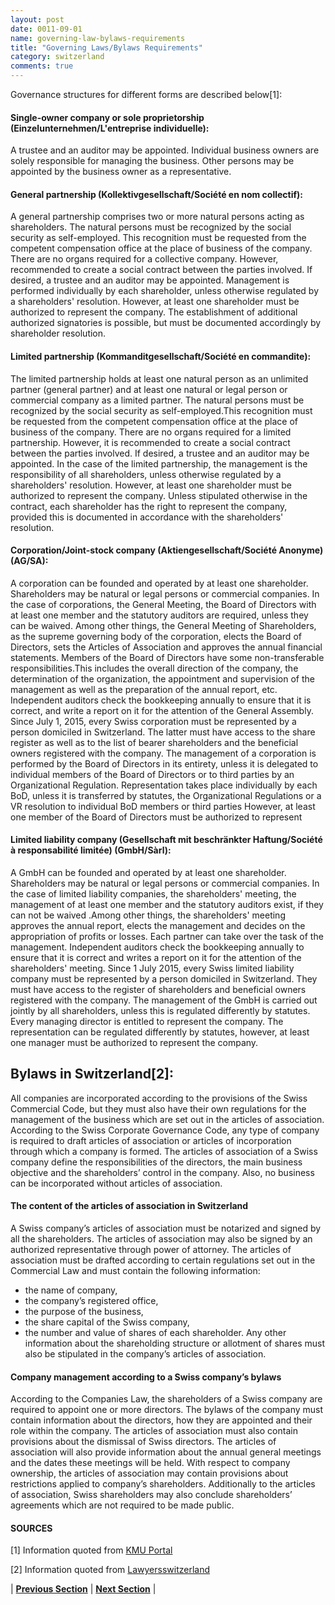 ```yaml
---
layout: post
date: 0011-09-01
name: governing-law-bylaws-requirements
title: "Governing Laws/Bylaws Requirements"
category: switzerland
comments: true
---
```


Governance structures for different forms are described below[1]:

#### Single-owner company or sole proprietorship (Einzelunternehmen/L'entreprise individuelle): 
A trustee and an auditor may be appointed. Individual business owners are solely responsible for managing the business. Other persons may be appointed by the business owner as a representative.

#### General partnership (Kollektivgesellschaft/Société en nom collectif): 
A general partnership comprises two or more natural persons acting as shareholders. The natural persons must be recognized by the social security as self-employed. This recognition must be requested from the competent compensation office at the place of business of the company. There are no organs required for a collective company. However, recommended to create a social contract between the parties involved. If desired, a trustee and an auditor may be appointed. Management is performed individually by each shareholder, unless otherwise regulated by a shareholders' resolution.
However, at least one shareholder must be authorized to represent the company. The establishment of additional authorized signatories is possible, but must be documented accordingly by shareholder resolution.

#### Limited partnership (Kommanditgesellschaft/Société en commandite): 
The limited partnership holds at least one natural person as an unlimited partner (general partner) and at least one natural or legal person or commercial company as a limited partner.
The natural persons must be recognized by the social security as self-employed.This recognition must be requested from the competent compensation office at the place of business of the company. 
There are no organs required for a limited partnership. However, it is recommended to create a social contract between the parties involved. If desired, a trustee and an auditor may be appointed. In the case of the limited partnership, the management is the responsibility of all shareholders, unless otherwise regulated by a shareholders' resolution.
However, at least one shareholder must be authorized to represent the company. Unless stipulated otherwise in the contract, each shareholder has the right to represent the company, provided this is documented in accordance with the shareholders' resolution.

#### Corporation/Joint-stock company (Aktiengesellschaft/Société Anonyme) (AG/SA):
A corporation can be founded and operated by at least one shareholder. Shareholders may be natural or legal persons or commercial companies. In the case of corporations, the General Meeting, the Board of Directors with at least one member and the statutory auditors are required, unless they can be waived. Among other things, the General Meeting of Shareholders, as the supreme governing body of the corporation, elects the Board of Directors, sets the Articles of Association and approves the annual financial statements.
Members of the Board of Directors have some non-transferable responsibilities.This includes the overall direction of the company, the determination of the organization, the appointment and supervision of the management as well as the preparation of the annual report, etc.
Independent auditors check the bookkeeping annually to ensure that it is correct, and write a report on it for the attention of the General Assembly.
Since July 1, 2015, every Swiss corporation must be represented by a person domiciled in Switzerland. The latter must have access to the share register as well as to the list of bearer shareholders and the beneficial owners registered with the company.
The management of a corporation is performed by the Board of Directors in its entirety, unless it is delegated to individual members of the Board of Directors or to third parties by an Organizational Regulation.
Representation takes place individually by each BoD, unless it is transferred by statutes, the Organizational Regulations or a VR resolution to individual BoD members or third parties
However, at least one member of the Board of Directors must be authorized to represent

#### Limited liability company (Gesellschaft mit beschränkter Haftung/Société à responsabilité limitée) (GmbH/Sàrl): 
A GmbH can be founded and operated by at least one shareholder. Shareholders may be natural or legal persons or commercial companies. 
In the case of limited liability companies, the shareholders' meeting, the management of at least one member and the statutory auditors exist, if they can not be waived .Among other things, the shareholders' meeting approves the annual report, elects the management and decides on the appropriation of profits or losses.
Each partner can take over the task of the management.
Independent auditors check the bookkeeping annually to ensure that it is correct and writes a report on it for the attention of the shareholders' meeting.
Since 1 July 2015, every Swiss limited liability company must be represented by a person domiciled in Switzerland. They must have access to the register of shareholders and beneficial owners registered with the company.
The management of the GmbH is carried out jointly by all shareholders, unless this is regulated differently by statutes.
Every managing director is entitled to represent the company. The representation can be regulated differently by statutes, however, at least one manager must be authorized to represent the company. 

## Bylaws in Switzerland[2]:

All companies are incorporated according to the provisions of the Swiss Commercial Code, but they must also have their own regulations for the management of the business which are set out in the articles of association. According to the Swiss Corporate Governance Code, any type of company is required to draft articles of association or articles of incorporation through which a company is formed. The articles of association of a Swiss company define the responsibilities of the directors, the main business objective and the shareholders’ control in the company. Also, no business can be incorporated without articles of association. 

#### The content of the articles of association in Switzerland
A Swiss company’s articles of association must be notarized and signed by all the shareholders. The articles of association may also be signed by an authorized representative through power of attorney. The articles of association must be drafted according to certain regulations set out in the Commercial Law and must contain the following information:
- the name of company,
- the company’s registered office,
- the purpose of the business,
- the share capital of the Swiss company,
- the number and value of shares of each shareholder.
Any other information about the shareholding structure or allotment of shares must also be stipulated in the company’s articles of association.


#### Company management according to a Swiss company’s bylaws
According to the Companies Law, the shareholders of a Swiss company are required to appoint one or more directors. The bylaws of the company must contain information about the directors, how they are appointed and their role within the company. The articles of association must also contain provisions about the dismissal of Swiss directors. The articles of association will also provide information about the annual general meetings and the dates these meetings will be held. With respect to company ownership, the articles of association may contain provisions about restrictions applied to company’s shareholders.
Additionally to the articles of association, Swiss shareholders may also conclude shareholders’ agreements which are not required to be made public.

#### SOURCES

[1] Information quoted from [KMU Portal](https://www.kmu.admin.ch/kmu/de/home/praktisches-wissen/kmu-gruenden/uebersicht-rechtsformen.html)

[2] Information quoted from [Lawyersswitzerland](https://www.lawyersswitzerland.com/articles-of-associationbylaws-in-switzerland)


| **[Previous Section]( https://neo-project.github.io/global-blockchain-compliance-hub//switzerland/switzerland-tax-and-auditing-requirements.html)** | **[Next Section]( https://neo-project.github.io/global-blockchain-compliance-hub//switzerland/switzerland-laws-token-sales.html)** |
